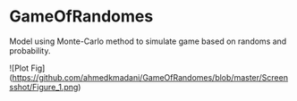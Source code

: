 # GameOfRandomes
Model using Monte-Carlo method to simulate game  based on randoms and probability. 



![Plot Fig] (https://github.com/ahmedkmadani/GameOfRandomes/blob/master/Screensshot/Figure_1.png)
